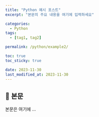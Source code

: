 ```yaml
---
title: "Python 예시 포스트"
excerpt: "본문의 주요 내용을 여기에 입력하세요"

categories:
  - Python
tags:
  - [tag1, tag2]

permalink: /python/example2/

toc: true
toc_sticky: true

date: 2023-11-30
last_modified_at: 2023-11-30
---
```


## 🦥 본문

본문은 여기에 ...

